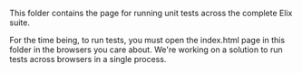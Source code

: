 This folder contains the page for running unit tests across the complete Elix
suite.

For the time being, to run tests, you must open the index.html page in this
folder in the browsers you care about. We're working on a solution to run tests
across browsers in a single process.
